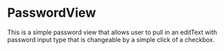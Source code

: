 # PasswordView
This is a simple password view that allows user to pull in an editText with password input type that is changeable by a simple click of a checkbox.
